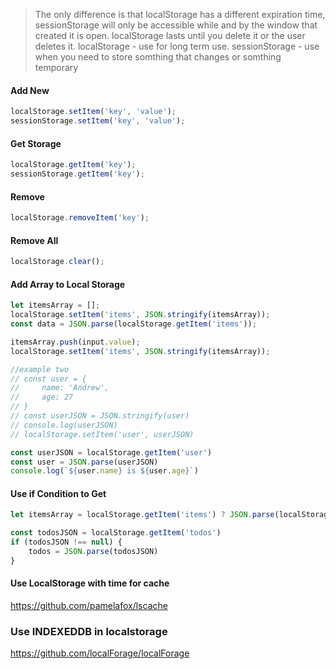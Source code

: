 
> The only difference is that localStorage has a different expiration time, sessionStorage will only be accessible while and by the window that created it is open. 
localStorage lasts until you delete it or the user deletes it.
localStorage - use for long term use.
sessionStorage - use when you need to store somthing that changes or somthing temporary


#### Add New
```javascript
localStorage.setItem('key', 'value');
sessionStorage.setItem('key', 'value');
```

#### Get Storage
```javascript
localStorage.getItem('key');
sessionStorage.getItem('key');
```

#### Remove
```javascript
localStorage.removeItem('key');
```

#### Remove All
```javascript
localStorage.clear();
```

#### Add Array to Local Storage
```javascript
let itemsArray = [];
localStorage.setItem('items', JSON.stringify(itemsArray));
const data = JSON.parse(localStorage.getItem('items'));

itemsArray.push(input.value);
localStorage.setItem('items', JSON.stringify(itemsArray));

//example two
// const user = {
//     name: 'Andrew',
//     age: 27
// }
// const userJSON = JSON.stringify(user)
// console.log(userJSON)
// localStorage.setItem('user', userJSON)

const userJSON = localStorage.getItem('user')
const user = JSON.parse(userJSON)
console.log(`${user.name} is ${user.age}`)

```

#### Use if Condition to Get
```javascript
let itemsArray = localStorage.getItem('items') ? JSON.parse(localStorage.getItem('items')) : [];

const todosJSON = localStorage.getItem('todos')
if (todosJSON !== null) {
    todos = JSON.parse(todosJSON)
}
```

#### Use LocalStorage with time for cache
https://github.com/pamelafox/lscache

### Use INDEXEDDB in localstorage
https://github.com/localForage/localForage
